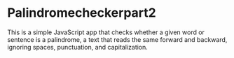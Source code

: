 # Palindromecheckerpart2
This is a simple JavaScript app that checks whether a given word or sentence is a palindrome, a text that reads the same forward and backward, ignoring spaces, punctuation, and capitalization.
